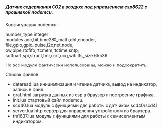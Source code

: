 ##### Датчик содержания CO2 в воздухе под управлением esp8622 с прошивкой nodemcu.

Конфигурация nodemcu:

number_type	integer  
modules	adc,bit,bme280_math,dht,encoder,  
file,gpio,gpio_pulse,i2c,net,node,  
ow,pipe,rtcfifo,rtcmem,rtctime,sntp,  
softuart,spi,struct,tmr,uart,ucg,wifi
lfs_size	65536

Не все модули фактически использованы, можно и подсократить.


Список файлов.

- dataread.lua    инициализация и чтение датчика, вывод на индикатор, запись в файл.
- graf.html       загрузка данных из esp в браузер и построение графика.
- init.lua        стартовый файл nodemcu.
- scd40.lua       модуль с функциями для работы с датчиком scd40/scd41
- server.lua      http сервер для управления устройством из браузера.
- tm1637.lua      модуль с функциями для работы с семисегментым индикатором.
